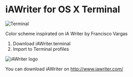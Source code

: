 # iAWriter for OS X Terminal

![Terminal](https://github.com/haripako/iA-Writer-Terminal-color-scheme/blob/master/img/terminal.png?raw=true)

Color scheme inspirated on iA Writer by Francisco Vargas

1. Download iAWriter.terminal
2. Import to Terminal profiles


![iAWriter logo](https://github.com/haripako/iA-Writer-Terminal-color-scheme/tree/master/img/iaw-logo.png?raw=true)

You can download iAWriter on http://www.iawriter.com/
